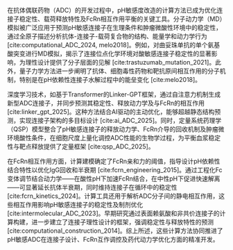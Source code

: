 在抗体偶联药物（ADC）的开发过程中，pH敏感度改造的计算方法已成为优化连接子稳定性、载荷释放特性及FcRn相互作用平衡的关键工具。分子动力学（MD）模拟被广泛应用于预测pH敏感连接子在生理条件和肿瘤微酸性环境中的稳定性，通过全原子描述分析抗体-连接子-载荷复合物的结构、能量学和动力学行为 [cite:computational_ADC_2024, melo2018]。例如，对曲妥珠单抗的单个氨基酸突变进行MD模拟，揭示了连接位点化学环境对酸敏感连接子稳定性的显著影响，为理性设计提供了分子层面的见解 [cite:trastuzumab_mutation_2021]。此外，量子力学方法进一步阐明了抗体、细胞毒性药物和靶抗原间相互作用的分子机制，特别是在pH依赖性连接子水解过程中的能垒变化 [cite:melo2018]。

深度学习技术，如基于Transformer的Linker-GPT框架，通过自注意力机制生成新型ADC连接子，并同步预测其稳定性、释放动力学及与FcRn的相互作用 [cite:linker_gpt_2025]。这种方法结合AI驱动的主动优化，能够超越静态结构预测，实现连接子架构的多目标设计 [cite:ai_ADC_2025]。同时，定量系统药理学（QSP）模型整合了pH敏感连接子的释放动力学、FcRn介导的回收机制及肿瘤微环境酸性条件，在细胞尺度上量化调控ADC性能的生物学过程，为平衡血浆稳定性与靶点释放提供了定量框架 [cite:qsp_ADC_2025]。

在FcRn相互作用方面，计算建模确定了FcRn亲和力的阈值，指导设计pH依赖性结合特性以优化IgG回收和半衰期 [cite:fcrn_engineering_2015]。通过工程化Fc变体调节结合动力学——在酸性pH下加速FcRn结合，在中性pH下促进快速解离——可显著延长抗体半衰期，同时维持连接子在循环中的稳定性 [cite:fcrn_kinetics_2024]。计算工具还用于解析ADC分子间的静电相互作用，这些相互作用影响pH敏感连接子的稳定性及制剂优化 [cite:intermolecular_ADC_2023]。早期研究通过表面赖氨酸和非共价连接子的计算构建，进一步建立了连接子理性设计的框架，强调稳定性与释放特性的预测 [cite:computational_construction_2014]。综上所述，这些计算方法协同推进了pH敏感ADC在连接子设计、FcRn互作调控及药代动力学优化方面的精准开发。